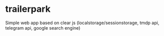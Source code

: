 # trailerpark
Simple web app based on clear js (localstorage/sessionstorage, tmdp api, telegram api, google search engine)
